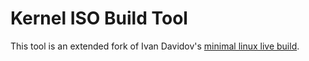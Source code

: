 Kernel ISO Build Tool
=======

This tool is an extended fork of Ivan Davidov's [minimal linux live build](http://minimal.linux-bg.org).
